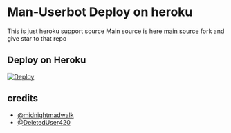 # Man-Userbot Deploy on heroku

This is just heroku support source 
Main source is here [main source](https://github.com/mrismanaziz/Man-Userbot) fork and give star to that repo 

## Deploy on Heroku
[![Deploy](https://www.herokucdn.com/deploy/button.svg)](https://heroku.com/deploy)

## credits
   - [@midnightmadwalk](https://t.me/midnightmadwalk)
   - [@DeletedUser420](https://t.me/DeletedUser420)
